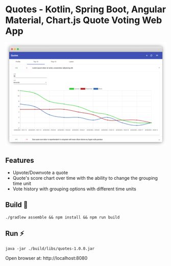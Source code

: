 # Quotes - Kotlin, Spring Boot, Angular Material, Chart.js Quote Voting Web App
![](./docs/screenshot-new.png)
## Features
- Upvote/Downvote a quote
- Quote's score chart over time with the ability to change the grouping time unit
- Vote history with grouping options with different time units
## Build 🔨
```shell
./gradlew assemble && npm install && npm run build
```
## Run ⚡️
```shell
java -jar ./build/libs/quotes-1.0.0.jar
```
Open browser at: http://localhost:8080